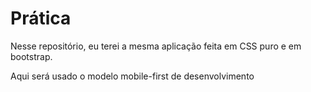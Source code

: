 # Prática
Nesse repositório, eu terei a mesma aplicação feita em CSS puro e em bootstrap.

Aqui será usado o modelo mobile-first de desenvolvimento

